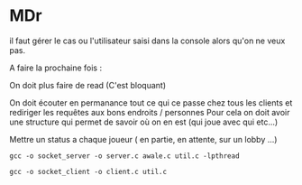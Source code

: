  # MDr
 il faut gérer le cas ou l'utilisateur saisi dans la console alors qu'on ne veux pas.



 A faire la prochaine fois : 


On doit plus faire de read (C'est bloquant)

On doit écouter en permanance tout ce qui ce passe chez tous les clients et rediriger les requêtes aux bons endroits / personnes
Pour cela on doit avoir une structure qui permet de savoir où on en est (qui joue avec qui etc...)

Mettre un status a chaque joueur ( en partie, en attente, sur un lobby ...)

```
gcc -o socket_server -o server.c awale.c util.c -lpthread
```

```
gcc -o socket_client -o client.c util.c
```
